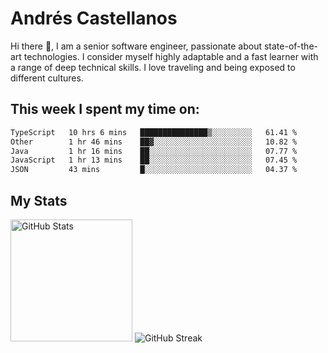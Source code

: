 # Andrés Castellanos

Hi there 👋, I am a senior software engineer, passionate about state-of-the-art technologies. I consider myself highly adaptable and a fast learner with a range of deep technical skills. I love traveling and being exposed to different cultures.

## This week I spent my time on:

<!--START_SECTION:waka-->

```txt
TypeScript   10 hrs 6 mins   ███████████████▒░░░░░░░░░   61.41 %
Other        1 hr 46 mins    ██▓░░░░░░░░░░░░░░░░░░░░░░   10.82 %
Java         1 hr 16 mins    ██░░░░░░░░░░░░░░░░░░░░░░░   07.77 %
JavaScript   1 hr 13 mins    ██░░░░░░░░░░░░░░░░░░░░░░░   07.45 %
JSON         43 mins         █░░░░░░░░░░░░░░░░░░░░░░░░   04.37 %
```

<!--END_SECTION:waka-->

## My Stats

<img height="195" src="https://github-readme-stats.vercel.app/api?username=andrescv&show_icons=true&theme=onedark&hide_border=true&card_width=495" alt="GitHub Stats" />

<img src="https://streak-stats.demolab.com?user=andrescv&theme=one-dark-pro&hide_border=true" alt="GitHub Streak" />
